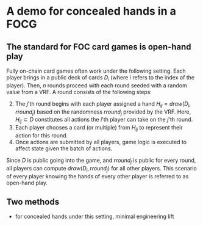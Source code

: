 # A demo for concealed hands in a FOCG

## The standard for FOC card games is open-hand play
Fully on-chain card games often work under the following setting. Each player brings in a public deck of cards $D_i$ (where $i$ refers to the index of the player). Then, $n$ rounds proceed with each round seeded with a random value from a VRF. A round consists of the following steps:

2. The $j$'th round begins with each player assigned a hand $H_{ij} = draw(D_i, rround_j)$ based on the randomness $rround_j$ provided by the VRF. Here, $H_{ij} \subset D$ constitutes all actions the $i$'th player can take on the $j$'th round.
3. Each player chooses a card (or multiple) from $H_{ij}$ to represent their action for this round. 
4. Once actions are submitted by all players, game logic is executed to affect state given the batch of actions.

Since $D$ is public going into the game, and $rround_{j}$ is public for every round, all players can compute $draw(D_i, rround_j)$ for all other players. This scenario of every player knowing the hands of every other player is referred to as open-hand play. 

## Two methods

- for concealed hands under this setting, minimal engineering lift
